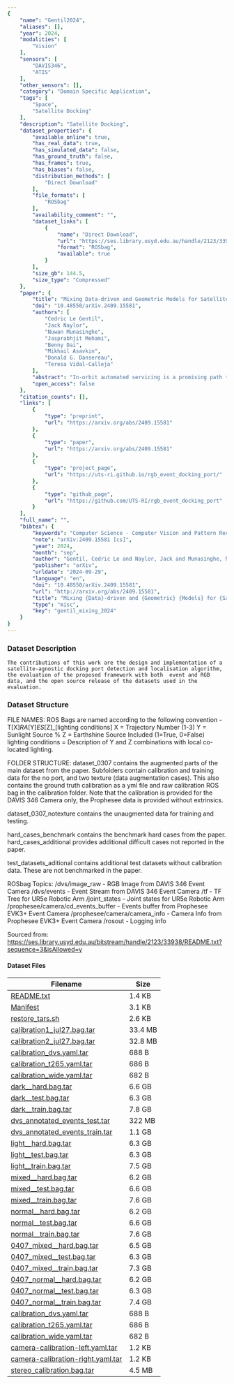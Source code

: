 ```yaml
---
{
    "name": "Gentil2024",
    "aliases": [],
    "year": 2024,
    "modalities": [
        "Vision"
    ],
    "sensors": [
        "DAVIS346",
        "ATIS"
    ],
    "other_sensors": [],
    "category": "Domain Specific Application",
    "tags": [
        "Space",
        "Satellite Docking"
    ],
    "description": "Satellite Docking",
    "dataset_properties": {
        "available_online": true,
        "has_real_data": true,
        "has_simulated_data": false,
        "has_ground_truth": false,
        "has_frames": true,
        "has_biases": false,
        "distribution_methods": [
            "Direct Download"
        ],
        "file_formats": [
            "ROSbag"
        ],
        "availability_comment": "",
        "dataset_links": [
            {
                "name": "Direct Download",
                "url": "https://ses.library.usyd.edu.au/handle/2123/33938",
                "format": "ROSbag",
                "available": true
            }
        ],
        "size_gb": 144.5,
        "size_type": "Compressed"
    },
    "paper": {
        "title": "Mixing Data-driven and Geometric Models for Satellite Docking Port State Estimation using an RGB or Event Camera",
        "doi": "10.48550/arXiv.2409.15581",
        "authors": [
            "Cedric Le Gentil",
            "Jack Naylor",
            "Nuwan Munasinghe",
            "Jasprabhjit Mehami",
            "Benny Dai",
            "Mikhail Asavkin",
            "Donald G. Dansereau",
            "Teresa Vidal-Calleja"
        ],
        "abstract": "In-orbit automated servicing is a promising path towards lowering the cost of satellite operations and reducing the amount of orbital debris. For this purpose, we present a pipeline for automated satellite docking port detection and state estimation using monocular vision data from standard RGB sensing or an event camera. Rather than taking snapshots of the environment, an event camera has independent pixels that asynchronously respond to light changes, offering advantages such as high dynamic range, low power consumption and latency, etc. This work focuses on satellite-agnostic operations (only a geometric knowledge of the actual port is required) using the recently released Lockheed Martin Mission Augmentation Port (LM-MAP) as the target. By leveraging shallow data-driven techniques to preprocess the incoming data to highlight the LM-MAP's reflective navigational aids and then using basic geometric models for state estimation, we present a lightweight and data-efficient pipeline that can be used independently with either RGB or event cameras. We demonstrate the soundness of the pipeline and perform a quantitative comparison of the two modalities based on data collected with a photometrically accurate test bench that includes a robotic arm to simulate the target satellite's uncontrolled motion.",
        "open_access": false
    },
    "citation_counts": [],
    "links": [
        {
            "type": "preprint",
            "url": "https://arxiv.org/abs/2409.15581"
        },
        {
            "type": "paper",
            "url": "https://arxiv.org/abs/2409.15581"
        },
        {
            "type": "project_page",
            "url": "https://uts-ri.github.io/rgb_event_docking_port/"
        },
        {
            "type": "github_page",
            "url": "https://github.com/UTS-RI/rgb_event_docking_port"
        }
    ],
    "full_name": "",
    "bibtex": {
        "keywords": "Computer Science - Computer Vision and Pattern Recognition, Computer Science - Robotics",
        "note": "arXiv:2409.15581 [cs]",
        "year": 2024,
        "month": "sep",
        "author": "Gentil, Cedric Le and Naylor, Jack and Munasinghe, Nuwan and Mehami, Jasprabhjit and Dai, Benny and Asavkin, Mikhail and Dansereau, Donald G. and Vidal-Calleja, Teresa",
        "publisher": "arXiv",
        "urldate": "2024-09-29",
        "language": "en",
        "doi": "10.48550/arXiv.2409.15581",
        "url": "http://arxiv.org/abs/2409.15581",
        "title": "Mixing {Data}-driven and {Geometric} {Models} for {Satellite} {Docking} {Port} {State} {Estimation} using an {RGB} or {Event} {Camera}",
        "type": "misc",
        "key": "gentil_mixing_2024"
    }
}
---
```


### Dataset Description

`The contributions of this work are the design and implementation of a satellite-agnostic docking port detection and localisation algorithm, the evaluation of the proposed framework with both  event and RGB data, and the open source release of the datasets used in the evaluation.`

### Dataset Structure

FILE NAMES: ROS Bags are named according to the following convention -
T[X]_RA_[Y]_ES_[Z]\_[lighting conditions]
X = Trajectory Number (1-3)
Y = Sunlight Source %
Z = Earthshine Source Included (1=True, 0=False)
lighting conditions = Description of Y and Z combinations with local co-located lighting.

FOLDER STRUCTURE:
dataset_0307 contains the augmented parts of the main dataset from the paper. Subfolders contain calibration and training data for the no port, and two texture (data augmentation cases). This also contains the ground truth calibration as a yml file and raw calibration ROS bag in the calibration folder. Note that the calibration is provided for the DAVIS 346 Camera only, the Prophesee data is provided without extrinsics.

dataset_0307_notexture contains the unaugmented data for training and testing.

hard_cases_benchmark contains the benchmark hard cases from the paper. hard_cases_additional provides additional difficult cases not reported in the paper.

test_datasets_aditional contains additional test datasets without calibration data. These are not benchmarked in the paper.

ROSbag Topics:
/dvs/image_raw - RGB Image from DAVIS 346 Event Camera
/dvs/events - Event Stream from DAVIS 346 Event Camera
/tf - TF Tree for UR5e Robotic Arm
/joint_states - Joint states for UR5e Robotic Arm
/prophesee/camera/cd_events_buffer - Events buffer from Prophesee EVK3+ Event Camera
/prophesee/camera/camera_info - Camera Info from Prophesee EVK3+ Event Camera
/rosout - Logging info

Sourced from: https://ses.library.usyd.edu.au/bitstream/handle/2123/33938/README.txt?sequence=3&isAllowed=y

#### Dataset Files

| Filename                                                                                                                                                | Size    |
| ------------------------------------------------------------------------------------------------------------------------------------------------------- | ------- |
| [README.txt](https://ses.library.usyd.edu.au/bitstream/handle/2123/33938/README.txt)                                                                    | 1.4 KB  |
| [Manifest](https://ses.library.usyd.edu.au/bitstream/handle/2123/33938/Manifest)                                                                        | 3.1 KB  |
| [restore_tars.sh](https://ses.library.usyd.edu.au/bitstream/handle/2123/33938/restore_tars.sh)                                                          | 2.6 KB  |
| [calibration1_jul27.bag.tar](https://ses.library.usyd.edu.au/bitstream/handle/2123/33938/dataset_0307__calibration__calibration1_jul27.bag.tar)         | 33.4 MB |
| [calibration2_jul27.bag.tar](https://ses.library.usyd.edu.au/bitstream/handle/2123/33938/dataset_0307__calibration__calibration2_jul27.bag.tar)         | 32.8 MB |
| [calibration_dvs.yaml.tar](https://ses.library.usyd.edu.au/bitstream/handle/2123/33938/dataset_0307__camera-to-robot-calibration_dvs.yaml.tar)          | 688 B   |
| [calibration_t265.yaml.tar](https://ses.library.usyd.edu.au/bitstream/handle/2123/33938/dataset_0307__camera-to-robot-calibration_t265.yaml.tar)        | 686 B   |
| [calibration_wide.yaml.tar](https://ses.library.usyd.edu.au/bitstream/handle/2123/33938/dataset_0307__camera-to-robot-calibration_wide.yaml.tar)        | 682 B   |
| [dark\_\_hard.bag.tar](https://ses.library.usyd.edu.au/bitstream/handle/2123/33938/dataset_0307__dark__hard.bag.tar)                                    | 6.6 GB  |
| [dark\_\_test.bag.tar](https://ses.library.usyd.edu.au/bitstream/handle/2123/33938/dataset_0307__dark__test.bag.tar)                                    | 6.3 GB  |
| [dark\_\_train.bag.tar](https://ses.library.usyd.edu.au/bitstream/handle/2123/33938/dataset_0307__dark__train.bag.tar)                                  | 7.8 GB  |
| [dvs_annotated_events_test.tar](https://ses.library.usyd.edu.au/bitstream/handle/2123/33938/dataset_0307__dvs_annotated_events_test.tar)                | 322 MB  |
| [dvs_annotated_events_train.tar](https://ses.library.usyd.edu.au/bitstream/handle/2123/33938/dataset_0307__dvs_annotated_events_train.tar)              | 1.1 GB  |
| [light\_\_hard.bag.tar](https://ses.library.usyd.edu.au/bitstream/handle/2123/33938/dataset_0307__light__hard.bag.tar)                                  | 6.3 GB  |
| [light\_\_test.bag.tar](https://ses.library.usyd.edu.au/bitstream/handle/2123/33938/dataset_0307__light__test.bag.tar)                                  | 6.3 GB  |
| [light\_\_train.bag.tar](https://ses.library.usyd.edu.au/bitstream/handle/2123/33938/dataset_0307__light__train.bag.tar)                                | 7.5 GB  |
| [mixed\_\_hard.bag.tar](https://ses.library.usyd.edu.au/bitstream/handle/2123/33938/dataset_0307__mixed__hard.bag.tar)                                  | 6.2 GB  |
| [mixed\_\_test.bag.tar](https://ses.library.usyd.edu.au/bitstream/handle/2123/33938/dataset_0307__mixed__test.bag.tar)                                  | 6.6 GB  |
| [mixed\_\_train.bag.tar](https://ses.library.usyd.edu.au/bitstream/handle/2123/33938/dataset_0307__mixed__train.bag.tar)                                | 7.6 GB  |
| [normal\_\_hard.bag.tar](https://ses.library.usyd.edu.au/bitstream/handle/2123/33938/dataset_0307__normal__hard.bag.tar)                                | 6.2 GB  |
| [normal\_\_test.bag.tar](https://ses.library.usyd.edu.au/bitstream/handle/2123/33938/dataset_0307__normal__test.bag.tar)                                | 6.6 GB  |
| [normal\_\_train.bag.tar](https://ses.library.usyd.edu.au/bitstream/handle/2123/33938/dataset_0307__normal__train.bag.tar)                              | 7.6 GB  |
| [0407_mixed\_\_hard.bag.tar](https://ses.library.usyd.edu.au/bitstream/handle/2123/33938/dataset_0407__mixed__hard.bag.tar)                             | 6.5 GB  |
| [0407_mixed\_\_test.bag.tar](https://ses.library.usyd.edu.au/bitstream/handle/2123/33938/dataset_0407__mixed__test.bag.tar)                             | 6.3 GB  |
| [0407_mixed\_\_train.bag.tar](https://ses.library.usyd.edu.au/bitstream/handle/2123/33938/dataset_0407__mixed__train.bag.tar)                           | 7.3 GB  |
| [0407_normal\_\_hard.bag.tar](https://ses.library.usyd.edu.au/bitstream/handle/2123/33938/dataset_0407__normal__hard.bag.tar)                           | 6.2 GB  |
| [0407_normal\_\_test.bag.tar](https://ses.library.usyd.edu.au/bitstream/handle/2123/33938/dataset_0407__normal__test.bag.tar)                           | 6.3 GB  |
| [0407_normal\_\_train.bag.tar](https://ses.library.usyd.edu.au/bitstream/handle/2123/33938/dataset_0407__normal__train.bag.tar)                         | 7.4 GB  |
| [calibration_dvs.yaml.tar](https://ses.library.usyd.edu.au/bitstream/handle/2123/33938/dataset_calibration__camera-to-robot-calibration_dvs.yaml.tar)   | 688 B   |
| [calibration_t265.yaml.tar](https://ses.library.usyd.edu.au/bitstream/handle/2123/33938/dataset_calibration__camera-to-robot-calibration_t265.yaml.tar) | 686 B   |
| [calibration_wide.yaml.tar](https://ses.library.usyd.edu.au/bitstream/handle/2123/33938/dataset_calibration__camera-to-robot-calibration_wide.yaml.tar) | 682 B   |
| [camera-calibration-left.yaml.tar](https://ses.library.usyd.edu.au/bitstream/handle/2123/33938/dataset_calibration__camera-calibration-left.yaml.tar)   | 1.2 KB  |
| [camera-calibration-right.yaml.tar](https://ses.library.usyd.edu.au/bitstream/handle/2123/33938/dataset_calibration__camera-calibration-right.yaml.tar) | 1.2 KB  |
| [stereo_calibration.bag.tar](https://ses.library.usyd.edu.au/bitstream/handle/2123/33938/dataset_calibration__stereo_calibration.bag.tar)               | 4.5 MB  |
